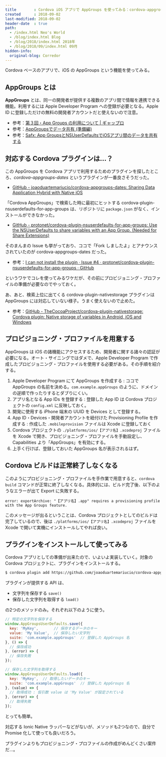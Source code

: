 ```yaml
---
title        : Cordova iOS アプリで AppGroups を使ってみる：cordova-appgroups-dates
created      : 2018-09-02
last-modified: 2018-09-02
header-date  : true
path:
  - /index.html Neo's World
  - /blog/index.html Blog
  - /blog/2018/index.html 2018年
  - /blog/2018/09/index.html 09月
hidden-info:
  original-blog: Corredor
---
```


Cordova ベースのアプリで、iOS の AppGroups という機能を使ってみる。

## AppGroups とは

**AppGroups** とは、同一の開発者が提供する複数のアプリ間で情報を連携できる機能。利用するには Apple Developer Program への登録が必要となる。Apple ID に登録しただけの無料の開発者アカウントだと使えないので注意。

- 参考：[第３回・App Groups の利用について | ギャップロ](https://www.gaprot.jp/pickup/old-tips/ios8/app-groups)
- 参考：[AppGroupsでデータ共有 (準備編)](https://qiita.com/okuderap/items/f2b7922b52d2a207a40e)
- 参考：[Safx: App GroupsとNSUserDefaultsでiOSアプリ間のデータを共有する](http://safx-dev.blogspot.com/2014/10/app-groupsnsuserdefaultsios.html)

## 対応する Cordova プラグインは…？

この AppGroups を Cordova アプリで利用するためのプラグインを探したところ、_cordova-appgroups-dates_ というプラグインが一番良さそうだった。

- [GitHub - joaoduartemariucio/cordova-appgroups-dates: Sharing Data Application Hybrid with Native iOS](https://github.com/joaoduartemariucio/cordova-appgroups-dates)

「Cordova AppGroups」で検索した時に最初にヒットする cordova-plugin-nsuserdefaults-for-app-groups は、リポジトリに `package.json` がなく、インストールができなかった。

- [GitHub - protonet/cordova-plugin-nsuserdefaults-for-app-groups: Use the NSUserDefaults to share variables with an App Group. (Needed for Share Extensions)](https://github.com/protonet/cordova-plugin-nsuserdefaults-for-app-groups)

そのまんまの Issue も挙がっており、ココで「Fork しましたよ」とアナウンスされていたのが cordova-appgroups-dates だった。

- 参考：[I can not install the plugin · Issue #4 · protonet/cordova-plugin-nsuserdefaults-for-app-groups · GitHub](https://github.com/protonet/cordova-plugin-nsuserdefaults-for-app-groups/issues/4)

というワケでコレを使ってみるワケだが、その前にプロビジョニング・プロファイルの準備が必要なのでやっておく。

あ、あと、検索上位に出てくる cordova-plugin-nativestorage プラグインは AppGroups には対応していない様子。うまく使えないので止めた。

- 参考：[GitHub - TheCocoaProject/cordova-plugin-nativestorage: Cordova plugin: Native storage of variables in Android, iOS and Windows](https://github.com/TheCocoaProject/cordova-plugin-nativestorage)

## プロビジョニング・プロファイルを用意する

AppGroups は iOS の諸機能にアクセスするため、開発者に関する諸々の認証が必要になる。オート・サイニングではダメで、Apple Developer Program で作成したプロビジョニング・プロファイルを使用する必要がある。その手順を紹介する。

1. Apple Developer Program にて AppGroups を作成する : ココで AppGroups の名前を決める。`com.example.appGroups` のように、ドメインの逆順で作ったりするとダブりにくい。
2. アプリ名となる App IDs を登録する : 登録した App ID は Cordova プロジェクトの `config.xml` に反映しておく。
3. 開発に使用する iPhone 端末の UUID を Devices として登録する。
4. App ID・Devices・開発者アカウントを紐付けた Provisioning Profile を作成する : 作成した `.mobileprovision` ファイルは Xcode に登録しておく
5. Cordova プロジェクトの `./platforms/ios/【アプリ名】.xcodeproj` ファイルを Xcode で開き、プロビジョニング・プロファイルを手動設定し、Capabilities より「AppGroups」を有効にする。
6. 上手く行けば、登録しておいた AppGroups 名が表示されるはず。

## Cordova ビルドは正常終了しなくなる

このようにプロビジョニング・プロファイルを手作業で用意すると、`cordova build` コマンドが正常に終了しなくなる。具体的には、ビルド完了後、以下のようなエラーが出て Export に失敗する。

```
error: exportArchive: "【アプリ名】.app" requires a provisioning profile with the App Groups feature.
```

このメッセージが出るということは、Cordova プロジェクトとしてのビルドは完了しているので、後は `./platforms/ios/【アプリ名】.xcodeproj` ファイルを Xcode で開いて実機にインストールしてやれば良い。

## プラグインをインストールして使ってみる

Cordova アプリとしての準備が出来たので、いよいよ実装していく。対象の Cordova プロジェクトに、プラグインをインストールする。

```bash
$ cordova plugin add https://github.com/joaoduartemariucio/cordova-appgroups-dates
```

プラグインが提供する API は、

- 文字列を保存する `save()`
- 保存した文字列を取得する `load()`

の2つのメソッドのみ。それぞれ以下のように使う。

```javascript
// 特定の文字列を保存する
window.AppGroupsUserDefaults.save({
  key: 'MyKey',       // 保存するデータのキー
  value: 'My Value',  // 保存したい文字列
  suite: 'com.example.appGroups'  // 登録した AppGroups 名
}, () => {
  // 保存成功
}, (error) => {
  // 保存失敗
});

// 保存した文字列を取得する
window.AppGroupsUserDefaults.load({
  key: 'MyKey',  // 取得したいデータのキー
  suite: 'com.example.appGroups'  // 登録した AppGroups 名
}, (value) => {
  // 取得成功 : 仮引数 value は 'My Value' が設定されている
}, (error) => {
  // 取得失敗
});
```

とっても簡単。

対応する Ionic Native ラッパーなどがないが、メソッドも2つなので、自分で Promise 化して使っても良いだろう。

プラグインよりもプロビジョニング・プロファイルの作成がめんどくさい案件だ…。
